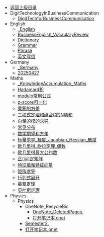 - [返回上级目录](../_sidebar.md)
- DigitTechnologyInBusinessCommunication
    - [DigitTechforBusinessCommunication](DigitTechnologyInBusinessCommunication/DigitTechforBusinessCommunication.md)
- English
    - [_English](English/_English.md)
    - [BusinessEnglish_VocaularyReview](English/BusinessEnglish_VocaularyReview.md)
    - [Dictionary](English/Dictionary.md)
    - [Grammar](English/Grammar.md)
    - [Phrase](English/Phrase.md)
    - [英文写信](English/英文写信.md)
- Germany
    - [_Germany](Germany/_Germany.md)
    - [20250427](Germany/20250427.md)
- Maths
    - [_KnowledgeAccumulation_Maths](Maths/_KnowledgeAccumulation_Maths.md)
    - [Hadamard积](Maths/Hadamard积.md)
    - [modulo常用公式](Maths/modulo常用公式.md)
    - [z-score归一化](Maths/z-score归一化.md)
    - [乘积的方差](Maths/乘积的方差.md)
    - [二项式定理和组合C的N项和](Maths/二项式定理和组合C的N项和.md)
    - [向量的模的求导](Maths/向量的模的求导.md)
    - [常见分布](Maths/常见分布.md)
    - [数学期望和方差](Maths/数学期望和方差.md)
    - [标量求导_梯度_Jacobian_Hessian_散度](Maths/标量求导_梯度_Jacobian_Hessian_散度.md)
    - [欧几里得_欧拉定理_偶数](Maths/欧几里得_欧拉定理_偶数.md)
    - [欧几里得最大公约数](Maths/欧几里得最大公约数.md)
    - [正(半)定矩阵](Maths/正(半)定矩阵.md)
    - [特征值和特征向量](Maths/特征值和特征向量.md)
    - [矩阵求导](Maths/矩阵求导.md)
    - [行列式展开](Maths/行列式展开.md)
    - [裴蜀定理](Maths/裴蜀定理.md)
    - [贝叶斯定理](Maths/贝叶斯定理.md)
- Physics
    - Physics
        - OneNote_RecycleBin
            - [OneNote_DeletedPages.](Physics/Physics/OneNote_RecycleBin/OneNote_DeletedPages.one)
            - [打开笔记本.onet](Physics/Physics/OneNote_RecycleBin/打开笔记本.onetoc2)
        - [Semester2.](Physics/Physics/Semester2.one)
        - [打开笔记本.onet](Physics/Physics/打开笔记本.onetoc2)